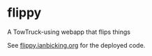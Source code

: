flippy
======

A TowTruck-using webapp that flips things

See [flippy.ianbicking.org](http://flippy.ianbicking.org) for the deployed code.